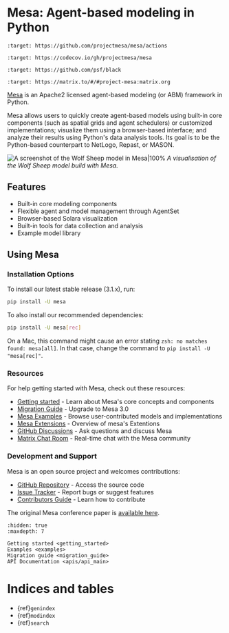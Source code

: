 # Mesa: Agent-based modeling in Python

```{image} https://github.com/projectmesa/mesa/workflows/build/badge.svg
:target: https://github.com/projectmesa/mesa/actions
```

```{image} https://codecov.io/gh/projectmesa/mesa/branch/main/graph/badge.svg
:target: https://codecov.io/gh/projectmesa/mesa
```

```{image} https://img.shields.io/badge/code%20style-black-000000.svg
:target: https://github.com/psf/black
```

```{image} https://img.shields.io/matrix/project-mesa:matrix.org?label=chat&logo=Matrix
:target: https://matrix.to/#/#project-mesa:matrix.org
```

[Mesa] is an Apache2 licensed agent-based modeling (or ABM) framework in Python.

Mesa allows users to quickly create agent-based models using built-in core components (such as spatial grids and agent schedulers) or customized implementations; visualize them using a browser-based interface; and analyze their results using Python's data analysis tools. Its goal is to be the Python-based counterpart to NetLogo, Repast, or MASON.

![A screenshot of the Wolf Sheep model in Mesa|100%](images/wolf_sheep.png)
*A visualisation of the Wolf Sheep model build with Mesa.*

## Features

- Built-in core modeling components
- Flexible agent and model management through AgentSet
- Browser-based Solara visualization
- Built-in tools for data collection and analysis
- Example model library

## Using Mesa
### Installation Options
To install our latest stable release (3.1.x), run:

```bash
pip install -U mesa
```
To also install our recommended dependencies:
```bash
pip install -U mesa[rec]
```

On a Mac, this command might cause an error stating `zsh: no matches found: mesa[all]`.
In that case, change the command to `pip install -U "mesa[rec]"`.


### Resources

For help getting started with Mesa, check out these resources:

- [Getting started] - Learn about Mesa's core concepts and components
- [Migration Guide] - Upgrade to Mesa 3.0
- [Mesa Examples] - Browse user-contributed models and implementations
- [Mesa Extensions] - Overview of mesa's Extentions
- [GitHub Discussions] - Ask questions and discuss Mesa
- [Matrix Chat Room] - Real-time chat with the Mesa community

### Development and Support

Mesa is an open source project and welcomes contributions:

- [GitHub Repository] - Access the source code
- [Issue Tracker] - Report bugs or suggest features
- [Contributors Guide] - Learn how to contribute

The original Mesa conference paper is [available here](http://conference.scipy.org.s3-website-us-east-1.amazonaws.com/proceedings/scipy2015/jacqueline_kazil.html).

```{toctree}
:hidden: true
:maxdepth: 7

Getting started <getting_started>
Examples <examples>
Migration guide <migration_guide>
API Documentation <apis/api_main>

```

# Indices and tables

- {ref}`genindex`
- {ref}`modindex`
- {ref}`search`

[contributors guide]: https://github.com/projectmesa/mesa/blob/main/CONTRIBUTING.md
[github repository]: https://github.com/projectmesa/mesa/
[github discussions]: https://github.com/projectmesa/mesa/discussions
[issue tracker]: https://github.com/projectmesa/mesa/issues
[matrix chat room]: https://matrix.to/#/#project-mesa:matrix.org
[mesa]: https://github.com/projectmesa/mesa/
[mesa overview]: overview
[mesa examples]: https://github.com/projectmesa/mesa-examples
[mesa introductory tutorial]: tutorials/intro_tutorial
[mesa visualization tutorial]: tutorials/visualization_tutorial
[migration guide]: migration_guide
[Getting started]: getting_started
[Mesa Extensions]: mesa_extension.md

